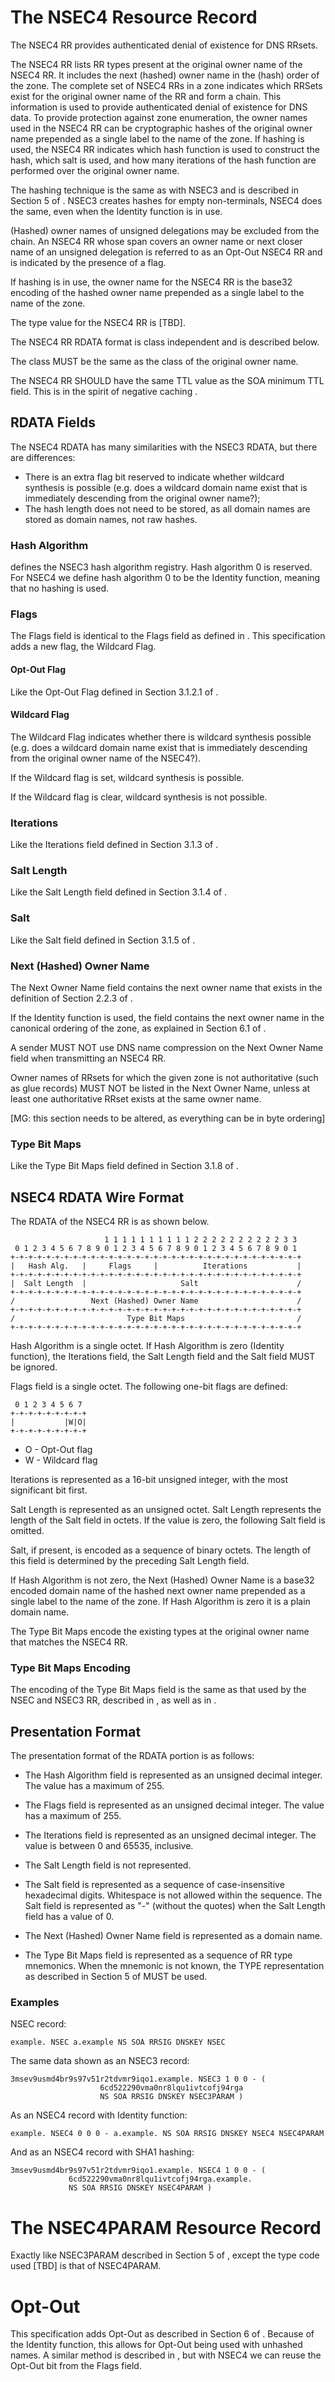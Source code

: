 # The NSEC4 Resource Record

The NSEC4 RR provides authenticated denial of existence for DNS RRsets.

The NSEC4 RR lists RR types present at the original owner name of the NSEC4 RR.
It includes the next (hashed) owner name in the (hash) order of the zone.
The complete set of NSEC4 RRs in a zone indicates which RRSets exist for the
original owner name of the RR and form a chain. This information is used to
provide authenticated denial of existence for DNS data. To provide protection
against zone enumeration, the owner names used in the NSEC4 RR can be
cryptographic hashes of the original owner name prepended as a single label
to the name of the zone. If hashing is used, the NSEC4 RR indicates which
hash function is used to construct the hash, which salt is used, and how many
iterations of the hash function are performed over the original owner name.

The hashing technique is the same as with NSEC3 and is described in
Section 5 of [](#RFC5155). NSEC3 creates hashes for empty non-terminals, NSEC4
does the same, even when the Identity function is in use.

(Hashed) owner names of unsigned delegations may be excluded from the chain.
An NSEC4 RR whose span covers an owner name or next closer name of an
unsigned delegation is referred to as an Opt-Out NSEC4 RR and is indicated by
the presence of a flag.

If hashing is in use, the owner name for the NSEC4 RR is the base32 encoding
of the hashed owner name prepended as a single label to the name of the zone.

The type value for the NSEC4 RR is [TBD].

The NSEC4 RR RDATA format is class independent and is described below.

The class MUST be the same as the class of the original owner name.

The NSEC4 RR SHOULD have the same TTL value as the SOA minimum TTL field.
This is in the spirit of negative caching [](#RFC2136).

## RDATA Fields

The NSEC4 RDATA has many similarities with the NSEC3 RDATA, but there are
differences:

* There is an extra flag bit reserved to indicate whether wildcard synthesis
  is possible (e.g. does a wildcard domain name exist that is immediately
  descending from the original owner name?);
* The hash length does not need to be stored, as all domain names are 
  stored as domain names, not raw hashes.

### Hash Algorithm

[](#RFC5155) defines the NSEC3 hash algorithm registry. Hash algorithm
0 is reserved. For NSEC4 we define hash algorithm 0 to be the Identity function,
meaning that no hashing is used.

### Flags

The Flags field is identical to the Flags field as defined in [](#RFC5155).
This specification adds a new flag, the Wildcard Flag.

#### Opt-Out Flag

Like the Opt-Out Flag defined in Section 3.1.2.1 of [](#RFC5155).

#### Wildcard Flag

The Wildcard Flag indicates whether there is wildcard synthesis possible
(e.g. does a wildcard domain name exist that is immediately descending from
the original owner name of the NSEC4?).

If the Wildcard flag is set, wildcard synthesis is possible.

If the Wildcard flag is clear, wildcard synthesis is not possible.

### Iterations

Like the Iterations field defined in Section 3.1.3 of [](#RFC5155).

### Salt Length

Like the Salt Length field defined in Section 3.1.4 of [](#RFC5155).

### Salt

Like the Salt field defined in Section 3.1.5 of [](#RFC5155).

### Next (Hashed) Owner Name

The Next Owner Name field contains the next owner name that exists in the
definition of Section 2.2.3 of [](#RFC4592).

If the Identity function is used, the field contains the next owner name in the
canonical ordering of the zone, as explained in Section 6.1 of [](#RFC4034).

A sender MUST NOT use DNS name compression on the Next Owner Name field when
transmitting an NSEC4 RR.

Owner names of RRsets for which the given zone is not authoritative
(such as glue records) MUST NOT be listed in the Next Owner Name,
unless at least one authoritative RRset exists at the same owner name.

[MG: this section needs to be altered, as everything can be in byte
ordering]

### Type Bit Maps

Like the Type Bit Maps field defined in Section 3.1.8 of [](#RFC5155).

## NSEC4 RDATA Wire Format

The RDATA of the NSEC4 RR is as shown below.

                         1 1 1 1 1 1 1 1 1 1 2 2 2 2 2 2 2 2 2 2 3 3
     0 1 2 3 4 5 6 7 8 9 0 1 2 3 4 5 6 7 8 9 0 1 2 3 4 5 6 7 8 9 0 1
    +-+-+-+-+-+-+-+-+-+-+-+-+-+-+-+-+-+-+-+-+-+-+-+-+-+-+-+-+-+-+-+-+
    |   Hash Alg.   |     Flags     |          Iterations           |
    +-+-+-+-+-+-+-+-+-+-+-+-+-+-+-+-+-+-+-+-+-+-+-+-+-+-+-+-+-+-+-+-+
    |  Salt Length  |                     Salt                      /
    +-+-+-+-+-+-+-+-+-+-+-+-+-+-+-+-+-+-+-+-+-+-+-+-+-+-+-+-+-+-+-+-+
    /                 Next (Hashed) Owner Name                      /
    +-+-+-+-+-+-+-+-+-+-+-+-+-+-+-+-+-+-+-+-+-+-+-+-+-+-+-+-+-+-+-+-+
    /                         Type Bit Maps                         /
    +-+-+-+-+-+-+-+-+-+-+-+-+-+-+-+-+-+-+-+-+-+-+-+-+-+-+-+-+-+-+-+-+

Hash Algorithm is a single octet. 
If Hash Algorithm is zero (Identity function), the Iterations field,
the Salt Length field and the Salt field MUST be ignored.

Flags field is a single octet. The following one-bit flags are defined:

     0 1 2 3 4 5 6 7
    +-+-+-+-+-+-+-+-+
    |           |W|O|
    +-+-+-+-+-+-+-+-+

* O - Opt-Out flag
* W - Wildcard flag

Iterations is represented as a 16-bit unsigned integer, with the most
significant bit first.

Salt Length is represented as an unsigned octet.  Salt Length
represents the length of the Salt field in octets.  If the value is
zero, the following Salt field is omitted.

Salt, if present, is encoded as a sequence of binary octets.  The
length of this field is determined by the preceding Salt Length
field.

If Hash Algorithm is not zero, the Next (Hashed) Owner Name is a base32
encoded domain name of the hashed next owner name prepended as a single
label to the name of the zone. 
If Hash Algorithm is zero it is a plain domain name.

The Type Bit Maps encode the existing types at the original owner name
that matches the NSEC4 RR.

### Type Bit Maps Encoding

The encoding of the Type Bit Maps field is the same as that used by the
NSEC and NSEC3 RR, described in [](#RFC4034), as well as in [](#RFC5155).

## Presentation Format

The presentation format of the RDATA portion is as follows:

* The Hash Algorithm field is represented as an unsigned decimal
    integer. The value has a maximum of 255.

* The Flags field is represented as an unsigned decimal integer.
    The value has a maximum of 255.

* The Iterations field is represented as an unsigned decimal
    integer. The value is between 0 and 65535, inclusive.

* The Salt Length field is not represented.

* The Salt field is represented as a sequence of case-insensitive
  hexadecimal digits.  Whitespace is not allowed within the
  sequence.  The Salt field is represented as "-" (without the
  quotes) when the Salt Length field has a value of 0.

* The Next (Hashed) Owner Name field is represented as a domain name.

* The Type Bit Maps field is represented as a sequence of RR type
  mnemonics.  When the mnemonic is not known, the TYPE
  representation as described in Section 5 of [](#RFC3597) MUST be
  used.

### Examples

NSEC record:

    example. NSEC a.example NS SOA RRSIG DNSKEY NSEC

The same data shown as an NSEC3 record:
<!-- ldns-nsec3-hash -t 0 -a 1 -s "" example. -->
<!-- ldns-nsec3-hash -t 0 -a 1 -s "" a.example. -->

    3msev9usmd4br9s97v51r2tdvmr9iqo1.example. NSEC3 1 0 0 - (
                        6cd522290vma0nr8lqu1ivtcofj94rga 
                        NS SOA RRSIG DNSKEY NSEC3PARAM )

As an NSEC4 record with Identity function:

    example. NSEC4 0 0 0 - a.example. NS SOA RRSIG DNSKEY NSEC4 NSEC4PARAM

And as an NSEC4 record with SHA1 hashing:

    3msev9usmd4br9s97v51r2tdvmr9iqo1.example. NSEC4 1 0 0 - (
                 6cd522290vma0nr8lqu1ivtcofj94rga.example. 
                 NS SOA RRSIG DNSKEY NSEC4PARAM )

# The NSEC4PARAM Resource Record

Exactly like NSEC3PARAM described in Section 5 of [](#RFC5155),
except the type code used [TBD] is that of NSEC4PARAM.

# Opt-Out

This specification adds Opt-Out as described in Section 6 of [](#RFC5155).
Because of the Identity function, this allows for Opt-Out being used with
unhashed names. A similar method is described in [](#RFC4956), but with
NSEC4 we can reuse the Opt-Out bit from the Flags field. 
